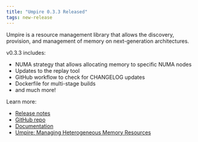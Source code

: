 ```yaml
---
title: "Umpire 0.3.3 Released"
tags: new-release
---
```


Umpire is a resource management library that allows the discovery, provision, and management of memory on next-generation architectures.

v0.3.3 includes:
- NUMA strategy that allows allocating memory to specific NUMA nodes
- Updates to the replay tool
- GitHub workflow to check for CHANGELOG updates
- Dockerfile for multi-stage builds
- and much more!

Learn more:
- [Release notes](https://github.com/LLNL/Umpire/releases/tag/v0.3.3)
- [GitHub repo](https://github.com/LLNL/Umpire)
- [Documentation](https://umpire.readthedocs.io/en/develop/)
- [Umpire: Managing Heterogeneous Memory Resources](https://computing.llnl.gov/projects/umpire)
